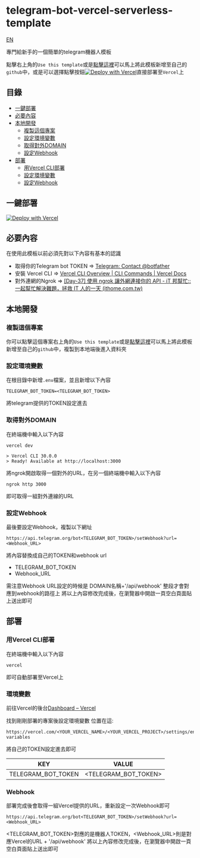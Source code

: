 # telegram-bot-vercel-serverless-template

[EN](../README.md)

專門給新手的一個簡單的telegram機器人模板

點擊右上角的`Use this template`或是[點擊這裡](https://github.com/connectshark/telegram-bot-vercel-serverless-template/generate)可以馬上將此模板新增至自己的`github`中，或是可以選擇點擊按鈕[![Deploy with Vercel](https://vercel.com/button)](https://vercel.com/new/clone?repository-url=https%3A%2F%2Fgithub.com%2Fconnectshark%2Ftelegram-bot-vercel-serverless-template&env=TELEGRAM_BOT_TOKEN)直接部署至`Vercel`上

## 目錄
- [一鍵部署](#一鍵部署)
- [必要內容](#必要內容)
- [本地開發](#本地開發)
  - [複製這個專案](#複製這個專案)
  - [設定環境變數](#設定環境變數)
  - [取得對外DOMAIN](#取得對外domain)
  - [設定Webhook](#設定webhook)
- [部署](#部署)
  - [用Vercel CLI部署](#用vercel-cli部署)
  - [設定環境變數](#環境變數)
  - [設定Webhook](#webhook)

## 一鍵部署
[![Deploy with Vercel](https://vercel.com/button)](https://vercel.com/new/clone?repository-url=https%3A%2F%2Fgithub.com%2Fconnectshark%2Ftelegram-bot-vercel-serverless-template&env=TELEGRAM_BOT_TOKEN)
## 必要內容

在使用此模板以前必須先對以下內容有基本的認識

- 取得你的Telegram bot TOKEN => [Telegram: Contact @botfather](https://t.me/botfather)
- 安裝 Vercel CLI => [Vercel CLI Overview | CLI Commands | Vercel Docs](https://vercel.com/docs/cli)
- 對外連網的Ngrok => [\[Day-37\] 使用 ngrok 讓外網連接你的 API - iT 邦幫忙::一起幫忙解決難題，拯救 IT 人的一天 (ithome.com.tw)](https://ithelp.ithome.com.tw/articles/10197345)


## 本地開發

### 複製這個專案

你可以點擊這個專案右上角的`Use this template`或是[點擊這裡](https://github.com/connectshark/telegram-bot-vercel-serverless-template/generate)可以馬上將此模板新增至自己的`github`中，複製到本地端後進入資料夾

### 設定環境變數

在根目錄中新增`.env`檔案，並且新增以下內容
```bash=
TELEGRAM_BOT_TOKEN=<TELEGRAM_BOT_TOKEN>
```
將telegram提供的TOKEN設定進去

### 取得對外DOMAIN
在終端機中輸入以下內容
```
vercel dev

> Vercel CLI 30.0.0
> Ready! Available at http://localhost:3000
```
將ngrok開啟取得一個對外的URL，在另一個終端機中輸入以下內容
```
ngrok http 3000
```
即可取得一組對外連線的URL

### 設定Webhook
最後要設定Webhook，複製以下網址
```
https://api.telegram.org/bot<TELEGRAM_BOT_TOKEN>/setWebhook?url=<Webhook_URL>
```
將內容替換成自己的TOKEN和webhook url
- TELEGRAM_BOT_TOKEN
- Webhook_URL

需注意Webhook URL設定的時候是 DOMAIN名稱+'/api/webhook' 整段才會對應到webhook的路徑上
將以上內容修改完成後，在瀏覽器中開啟一頁空白頁面貼上送出即可



## 部署

### 用Vercel CLI部署

在終端機中輸入以下內容

```
vercel
```
即可自動部署至Vercel上

### 環境變數

前往Vercel的後台[Dashboard – Vercel](https://vercel.com/dashboard)

找到剛剛部署的專案後設定環境變數
位置在這:
```
https://vercel.com/<YOUR_VERCEL_NAME>/<YOUR_VERCEL_PROJECT>/settings/environment-variables
```

將自己的TOKEN設定進去即可

|        KEY         |        VALUE         |
|:------------------:|:--------------------:|
| TELEGRAM_BOT_TOKEN | <TELEGRAM_BOT_TOKEN> |

### Webhook
部署完成後會取得一組Vercel提供的URL，重新設定一次Webhook即可
```
https://api.telegram.org/bot<TELEGRAM_BOT_TOKEN>/setWebhook?url=<Webhook_URL>
```
<TELEGRAM_BOT_TOKEN>對應的是機器人TOKEN，<Webhook_URL>則是對應Vercel的URL + '/api/webhook'
將以上內容修改完成後，在瀏覽器中開啟一頁空白頁面貼上送出即可